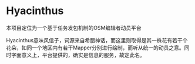 # Hyacinthus

本项目定位为一个基于任务发包机制的OSM编辑者动员平台

Hyacinthus意味风信子，词源来自希腊神话，而这里则取得是其一株花有若干个花朵，如同一个地区内有若干Mapper分别进行绘制，而听从统一的动员之意。同时字面意义上，平台提供的，确实是信息的服务，故定此名。

